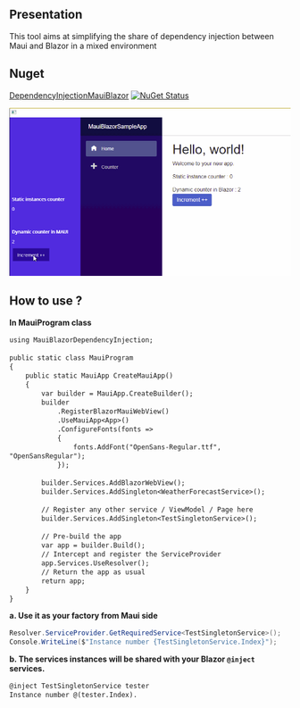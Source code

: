 ## Presentation
This tool aims at simplifying the share of dependency injection between Maui and Blazor in a mixed environment

## Nuget
[DependencyInjectionMauiBlazor](https://www.nuget.org/packages/DependencyInjectionMauiBlazor/)
[![NuGet Status](https://img.shields.io/nuget/v/DependencyInjectionMauiBlazor.svg?style=flat)](https://www.nuget.org/packages/DependencyInjectionMauiBlazor/) 

![MAUI Blazor sample](maui-blazor-sample.gif "MAUI Blazor sharing context sample")

## How to use ?

**In MauiProgram class**
```
using MauiBlazorDependencyInjection;

public static class MauiProgram
{
    public static MauiApp CreateMauiApp()
    {
        var builder = MauiApp.CreateBuilder();
        builder
            .RegisterBlazorMauiWebView()
            .UseMauiApp<App>()
            .ConfigureFonts(fonts =>
            {
                fonts.AddFont("OpenSans-Regular.ttf", "OpenSansRegular");
            });

        builder.Services.AddBlazorWebView();
        builder.Services.AddSingleton<WeatherForecastService>();

        // Register any other service / ViewModel / Page here
        builder.Services.AddSingleton<TestSingletonService>();

        // Pre-build the app
        var app = builder.Build();
        // Intercept and register the ServiceProvider
        app.Services.UseResolver();
        // Return the app as usual
        return app;
    }
}
```


**a. Use it as your factory from Maui side**

``` csharp
Resolver.ServiceProvider.GetRequiredService<TestSingletonService>();
Console.WriteLine($"Instance number {TestSingletonService.Index}");
```
**b. The services instances will be shared with your Blazor `@inject` services.**
``` razor
@inject TestSingletonService tester
Instance number @(tester.Index).
```
